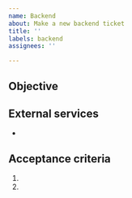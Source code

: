 ```yaml
---
name: Backend
about: Make a new backend ticket
title: ''
labels: backend
assignees: ''

---
```


## Objective


## External services
- 

## Acceptance criteria
1. 
2.
